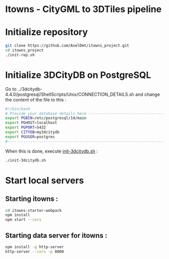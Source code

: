 # Itowns - CityGML to 3DTiles pipeline

# Initialize repository

```bash
git clone https://github.com/AxelDmt/itowns_project.git
cd itowns_project
./init-rep.sh
```

# Initialize 3DCityDB on PostgreSQL

Go to ../3dcitydb-4.4.0/postgresql/ShellScripts/Unix/CONNECTION_DETAILS.sh and change the content of the file to this : 

```bash
#!/bin/bash
# Provide your database details here ------------------------------------------
export PGBIN=/etc/postgresql/14/main
export PGHOST=localhost
export PGPORT=5432
export CITYDB=my3dcitydb
export PGUSER=postgres
#------------------------------------------------------------------------------
```

When this is done, execute [init-3dcitydb.sh](http://init-3dcitydb.sh) :

```bash
./init-3dcitydb.sh
```

# Start local servers

## Starting itowns :

```bash
cd itowns-starter-webpack
npm install
npm start --cors
```

## Starting data server for itowns :

```bash
npm install -g http-server
http-server --cors -p 8000
```